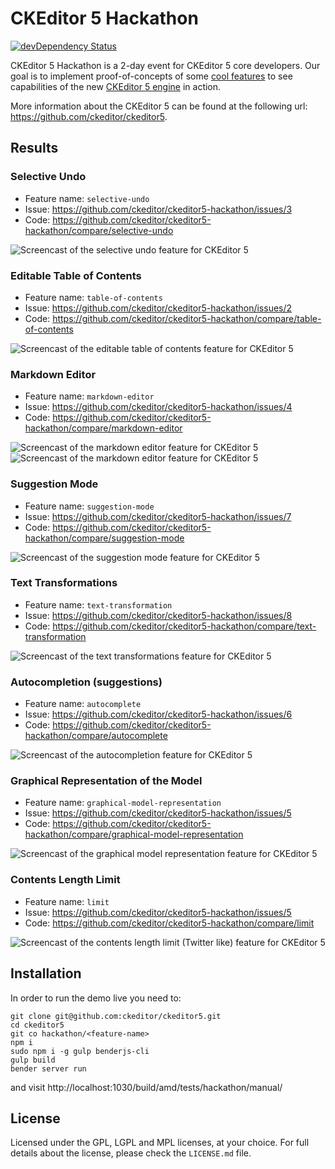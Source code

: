 CKEditor 5 Hackathon
========================================

[![devDependency Status](https://david-dm.org/ckeditor/ckeditor5-hackathon/dev-status.svg)](https://david-dm.org/ckeditor/ckeditor5-hackathon#info=devDependencies)

CKEditor 5 Hackathon is a 2-day event for CKEditor 5 core developers. Our goal is to implement  proof-of-concepts of some [cool features](https://github.com/ckeditor/ckeditor5-hackathon/issues) to see capabilities of the new [CKEditor 5 engine](https://github.com/ckeditor/ckeditor5-hackathon) in action.

More information about the CKEditor 5 can be found at the following url: <https://github.com/ckeditor/ckeditor5>.

## Results

### Selective Undo

* Feature name: `selective-undo`
* Issue: https://github.com/ckeditor/ckeditor5-hackathon/issues/3
* Code: https://github.com/ckeditor/ckeditor5-hackathon/compare/selective-undo

<img src="https://raw.githubusercontent.com/ckeditor/ckeditor5-hackathon/master/media/selective-undo.gif" alt="Screencast of the selective undo feature for CKEditor 5">

### Editable Table of Contents

* Feature name: `table-of-contents`
* Issue: https://github.com/ckeditor/ckeditor5-hackathon/issues/2
* Code: https://github.com/ckeditor/ckeditor5-hackathon/compare/table-of-contents

<img src="https://raw.githubusercontent.com/ckeditor/ckeditor5-hackathon/master/media/table-of-contents.gif" alt="Screencast of the editable table of contents feature for CKEditor 5">

### Markdown Editor

* Feature name: `markdown-editor`
* Issue: https://github.com/ckeditor/ckeditor5-hackathon/issues/4
* Code: https://github.com/ckeditor/ckeditor5-hackathon/compare/markdown-editor

<img src="https://raw.githubusercontent.com/ckeditor/ckeditor5-hackathon/master/media/markdown-editor.gif" alt="Screencast of the markdown editor feature for CKEditor 5">

<img src="https://raw.githubusercontent.com/ckeditor/ckeditor5-hackathon/master/media/markdown-editor-2.gif" alt="Screencast of the markdown editor feature for CKEditor 5">

### Suggestion Mode

* Feature name: `suggestion-mode`
* Issue: https://github.com/ckeditor/ckeditor5-hackathon/issues/7
* Code: https://github.com/ckeditor/ckeditor5-hackathon/compare/suggestion-mode

<img src="https://raw.githubusercontent.com/ckeditor/ckeditor5-hackathon/master/media/suggestion-mode.gif" alt="Screencast of the suggestion mode feature for CKEditor 5">

### Text Transformations

* Feature name: `text-transformation`
* Issue: https://github.com/ckeditor/ckeditor5-hackathon/issues/8
* Code: https://github.com/ckeditor/ckeditor5-hackathon/compare/text-transformation

<img src="https://raw.githubusercontent.com/ckeditor/ckeditor5-hackathon/master/media/text-transformation.gif" alt="Screencast of the text transformations feature for CKEditor 5">

### Autocompletion (suggestions)

* Feature name: `autocomplete`
* Issue: https://github.com/ckeditor/ckeditor5-hackathon/issues/6
* Code: https://github.com/ckeditor/ckeditor5-hackathon/compare/autocomplete

<img src="https://raw.githubusercontent.com/ckeditor/ckeditor5-hackathon/master/media/autocomplete.gif" alt="Screencast of the autocompletion feature for CKEditor 5">

### Graphical Representation of the Model

* Feature name: `graphical-model-representation`
* Issue: https://github.com/ckeditor/ckeditor5-hackathon/issues/5
* Code: https://github.com/ckeditor/ckeditor5-hackathon/compare/graphical-model-representation

<img src="https://raw.githubusercontent.com/ckeditor/ckeditor5-hackathon/master/media/graphical-model-representation.gif" alt="Screencast of the graphical model representation feature for CKEditor 5">

### Contents Length Limit

* Feature name: `limit`
* Issue: https://github.com/ckeditor/ckeditor5-hackathon/issues/5
* Code: https://github.com/ckeditor/ckeditor5-hackathon/compare/limit

<img src="https://raw.githubusercontent.com/ckeditor/ckeditor5-hackathon/master/media/limit.gif" alt="Screencast of the contents length limit (Twitter like) feature for CKEditor 5">

## Installation

In order to run the demo live you need to:

```
git clone git@github.com:ckeditor/ckeditor5.git
cd ckeditor5
git co hackathon/<feature-name>
npm i
sudo npm i -g gulp benderjs-cli
gulp build
bender server run

```

and visit http://localhost:1030/build/amd/tests/hackathon/manual/<feature-name>

## License

Licensed under the GPL, LGPL and MPL licenses, at your choice. For full details about the license, please check the `LICENSE.md` file.
